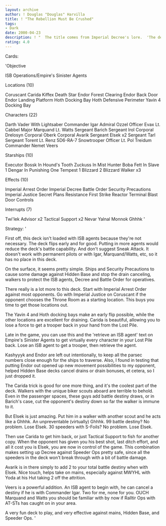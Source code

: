 ```yaml
---
layout: archive
author: ! Douglas "Douglas" Harvilla
title: ! "The Rebellion Must Be Crushed"
tags:
- Dark
date: 2000-04-23
description: ! "  The title comes from Imperial Decree's lore.  'The destruction of the Alliance is your primary goal.'  To this end, the Emperor has given you command of several starships and walkers, with excellent crews to cut a swath through the Rebel forces.  Us"
rating: 4.0
---
```

Cards: 

'Objective

ISB Operations/Empire's Sinister Agents

Locations (10)

Coruscant
Carida
Kiffex
Death Star
Endor Forest Clearing
Endor Back Door
Endor Landing Platform
Hoth Docking Bay
Hoth Defensive Perimeter
Yavin 4 Docking Bay

Characters (22)

Darth Vader With Lightsaber
Commander Igar
Admiral Ozzel
Officer Evax
Lt. Cabbel
Major Marquand
Lt. Watts
Sergeant Barich
Sergeant Irol
Corporal Drelosyn
Corporal Oberk
Corporal Avarik
Sergeant Elsek x2
Sergeant Tarl
Sergeant Torent
Lt. Renz
5D6-RA-7
Snowtrooper Officer
Lt. Pol Treidum
Commander Nemet
Veers

Starships (10)

Executor
Bossk In Hound's Tooth
Zuckuss In Mist Hunter
Boba Fett In Slave 1
Dengar In Punishing One
Tempest 1
Blizzard 2
Blizzard Walker x3

Effects (10)

Imperial Arrest Order
Imperial Decree
Battle Order
Security Precautions
Imperial Justice
Secret Plans
Resistance
First Strike
Reactor Terminal
Blast Door Controls

Interrupts (7)

Twi'lek Advisor x2
Tactical Support x2
Nevar Yalnal
Monnok
Ghhhk '

Strategy: '

  First off, this deck isn't loaded with ISB agents because they're not necessary.	The deck flips early and for good.  Putting in more agents would reduce the deck's battle capability.	And don't suggest Sneak Attack.  It doesn't work with permanent pilots or with Igar, Marquand/Watts, etc, so it has no place in this deck.

  On the surface, it seems pretty simple.  Ships and Security Precautions to cause some damage against Hidden Base and stop the drain canceling, walkers to protect the ISB agents, Decree and Battle Order for operatives.

  There really is a lot more to this deck.  Start with Imperial Arrest Order against most opponents.  Go with Imperial Justice on Coruscant if the opponent chooses the Throne Room as a starting location.  This buys you time to get those locations out.

  The Yavin 4 and Hoth docking bays make an early flip possible, while the other locations are excellent for draining.	Carida is beautiful, allowing you to lose a force to get a trooper back in your hand from the Lost Pile.

  Late in the game, you can use this and the 'retrieve an ISB agent' text on Empire's Sinister Agents to get virtually every character in your Lost Pile back.  Lose an ISB agent to get a trooper, then retrieve the agent.

  Kashyyyk and Endor are left out intentionally, to keep all the parsec numbers close enough for the ships to traverse.  Also, I found in testing that putting Endor out opened up new movement possibilities to my opponent, helped Hidden Base decks cancel drains or drain bonuses, et cetera, so I just dropped it.

  The Carida trick is good for one more thing, and it's the coolest part of the deck.	Walkers with the unique biker scouts aboard are terrible to behold.  Even in the passenger spaces, these guys add battle destiny draws, or in Barich's case, cut the opponent's destiny down so far the walker is immune to it.

  But Elsek is just amazing.  Put him in a walker with another scout and he acts like a Ghhhk.	An unpreventable (virtually) Ghhhk.  99 battle destiny?  No problem.  Lose Elsek.  30 speeders with S-Foils?  No problem.  Lose Elsek.

  Then use Carida to get him back, or just Tactical Support to fish for another copy.  When the opponent has given you his best shot, last ditch effort, and all it cost you is Elsek, you are now in control of the game.  This combination makes setting up Decree against Speeder Ops pretty safe, since all the speeders in the deck won't break through with a bit of battle damage.

  Avarik is in there simply to add 2 to your total battle destiny when with Elsek.  Nice touch, helps take on mains, especially against MWYHL with Yoda at his Hut taking 2 off the attrition.

  Veers is a powerful addition.  An ISB agent to begin with, he can cancel a destiny if he is with Commander Igar.  Two for me, none for you.  OUCH  Marquand and Watts you should be familiar with by now if Ralltir Ops with AT-STs has caught on in your area.

  A very fun deck to play, and very effective against mains, Hidden Base, and Speeder Ops.   '